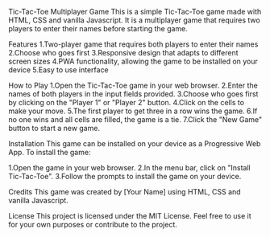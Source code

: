 Tic-Tac-Toe Multiplayer Game
This is a simple Tic-Tac-Toe game made with HTML, CSS and vanilla Javascript. It is a multiplayer game that requires two players to enter their names before starting the game.

Features
1.Two-player game that requires both players to enter their names
2.Choose who goes first
3.Responsive design that adapts to different screen sizes
4.PWA functionality, allowing the game to be installed on your device
5.Easy to use interface

How to Play
1.Open the Tic-Tac-Toe game in your web browser.
2.Enter the names of both players in the input fields provided.
3.Choose who goes first by clicking on the "Player 1" or "Player 2" button.
4.Click on the cells to make your move.
5.The first player to get three in a row wins the game.
6.If no one wins and all cells are filled, the game is a tie.
7.Click the "New Game" button to start a new game.

Installation
This game can be installed on your device as a Progressive Web App. To install the game:

1.Open the game in your web browser.
2.In the menu bar, click on "Install Tic-Tac-Toe".
3.Follow the prompts to install the game on your device.

Credits
This game was created by [Your Name] using HTML, CSS and vanilla Javascript.

License
This project is licensed under the MIT License. Feel free to use it for your own purposes or contribute to the project.
